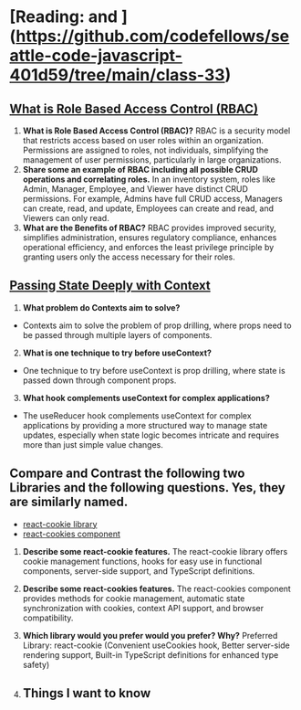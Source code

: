 #  [Reading: <Login /> and <Auth />] (https://github.com/codefellows/seattle-code-javascript-401d59/tree/main/class-33)

## [What is Role Based Access Control (RBAC)](https://www.digitalguardian.com/blog/what-role-based-access-control-rbac-examples-benefits-and-more)
1. **What is Role Based Access Control (RBAC)?** RBAC is a security model that restricts access based on user roles within an organization. Permissions are assigned to roles, not individuals, simplifying the management of user permissions, particularly in large organizations.
2. **Share some an example of RBAC including all possible CRUD operations and correlating roles.** In an inventory system, roles like Admin, Manager, Employee, and Viewer have distinct CRUD permissions. For example, Admins have full CRUD access, Managers can create, read, and update, Employees can create and read, and Viewers can only read.
3. **What are the Benefits of RBAC?** RBAC provides improved security, simplifies administration, ensures regulatory compliance, enhances operational efficiency, and enforces the least privilege principle by granting users only the access necessary for their roles.

## [Passing State Deeply with Context](https://react.dev/learn/passing-data-deeply-with-context)
1. **What problem do Contexts aim to solve?**
* Contexts aim to solve the problem of prop drilling, where props need to be passed through multiple layers of components.
2. **What is one technique to try before useContext?**
* One technique to try before useContext is prop drilling, where state is passed down through component props.
3. **What hook complements useContext for complex applications?**
* The useReducer hook complements useContext for complex applications by providing a more structured way to manage state updates, especially when state logic becomes intricate and requires more than just simple value changes.

## Compare and Contrast the following two Libraries and the following questions. Yes, they are similarly named.
* [react-cookie library](https://www.npmjs.com/package/react-cookie)
* [react-cookies component](https://www.npmjs.com/package/react-cookies)
1. **Describe some react-cookie features.** The react-cookie library offers cookie management functions, hooks for easy use in functional components, server-side support, and TypeScript definitions.
2. **Describe some react-cookies features.** The react-cookies component provides methods for cookie management, automatic state synchronization with cookies, context API support, and browser compatibility.
3. **Which library would you prefer would you prefer? Why?** Preferred Library: react-cookie (Convenient useCookies hook, Better server-side rendering support, Built-in TypeScript definitions for enhanced type safety)

4. ## Things I want to know
